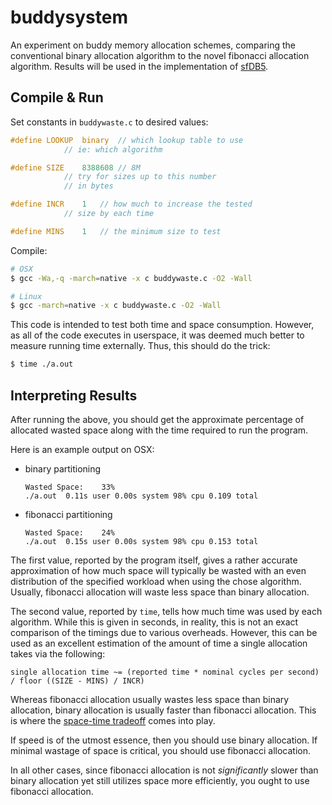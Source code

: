 buddysystem
===========

An experiment on buddy memory allocation schemes, 
comparing the conventional binary allocation
algorithm to the novel fibonacci allocation
algorithm. Results will be used in the
implementation of [sfDB5](https://github.com/haneefmubarak/sfDB5).

Compile & Run
-------------

Set constants in `buddywaste.c` to desired values:

```c
#define LOOKUP	binary	// which lookup table to use
			// ie: which algorithm

#define SIZE	8388608	// 8M
			// try for sizes up to this number
			// in bytes

#define INCR	1	// how much to increase the tested
			// size by each time

#define	MINS	1	// the minimum size to test
```

Compile:

```bash
# OSX
$ gcc -Wa,-q -march=native -x c buddywaste.c -O2 -Wall

# Linux
$ gcc -march=native -x c buddywaste.c -O2 -Wall
```

This code is intended to test both time and space
consumption. However, as all of the code executes
in userspace, it was deemed much better to measure
running time externally. Thus, this should do the
trick:

```bash
$ time ./a.out
```

Interpreting Results
--------------------

After running the above, you should get the
approximate percentage of allocated wasted space
along with the time required to run the program.

Here is an example output on OSX:

 - binary partitioning

   ```
   Wasted Space:	33%
   ./a.out  0.11s user 0.00s system 98% cpu 0.109 total
   ```

 - fibonacci partitioning

   ```
   Wasted Space:	24%
   ./a.out  0.15s user 0.00s system 98% cpu 0.153 total
   ```

The first value, reported by the program itself,
gives a rather accurate approximation of how much
space will typically be wasted with an even
distribution of the specified workload when using
the chose algorithm. Usually, fibonacci allocation
will waste less space than binary allocation.

The second value, reported by `time`, tells how much
time was used by each algorithm. While this is given
in seconds, in reality, this is not an exact
comparison of the timings due to various overheads.
However, this can be used as an excellent estimation
of the amount of time a single allocation takes via
the following:

```
single allocation time ~= (reported time * nominal cycles per second) / floor ((SIZE - MINS) / INCR)
```

Whereas fibonacci allocation usually wastes less
space than binary allocation, binary allocation
is usually faster than fibonacci allocation. This
is where the [space-time tradeoff](https://en.wikipedia.org/wiki/Space%E2%80%93time_tradeoff)
comes into play.

If speed is of the utmost essence, then you should
use binary allocation. If minimal wastage
of space is critical, you should use fibonacci
allocation.

In all other cases, since fibonacci allocation is
not _significantly_ slower than binary allocation
yet still utilizes space more efficiently, you
ought to use fibonacci allocation.
